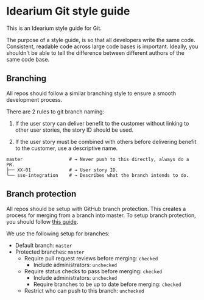 # Idearium Git style guide

This is an Idearium style guide for Git.

The purpose of a style guide, is so that all developers write the same code. Consistent, readable code across large code bases is important. Ideally, you shouldn't be able to tell the difference between different authors of the same code base.

## Branching

All repos should follow a similar branching style to ensure a smooth development process.

There are 2 rules to git branch naming:

  1. If the user story can deliver benefit to the customer without linking to other user stories, the story ID should be used.

  2. If the user story must be combined with others before delivering benefit to the customer, use a descriptive name.


```shell
master                 # → Never push to this directly, always do a PR.
├── XX-01              # → User story ID.
└── sso-integration    # → Describes what the branch intends to do.
```

## Branch protection

All repos should be setup with GitHub branch protection. This creates a process for merging from a branch into master. To setup branch protection, you should follow [this guide](https://help.github.com/articles/about-protected-branches/).

We use the following setup for branches:

- Default branch: `master`
- Protected branches: `master`
  - Require pull request reviews before merging: `checked`
    - Include administrators: `unchecked`
  - Require status checks to pass before merging: `checked`
    - Include administrators: `unchecked`
    - Require branches to be up to date before merging: `checked`
  - Restrict who can push to this branch: `unchecked`

